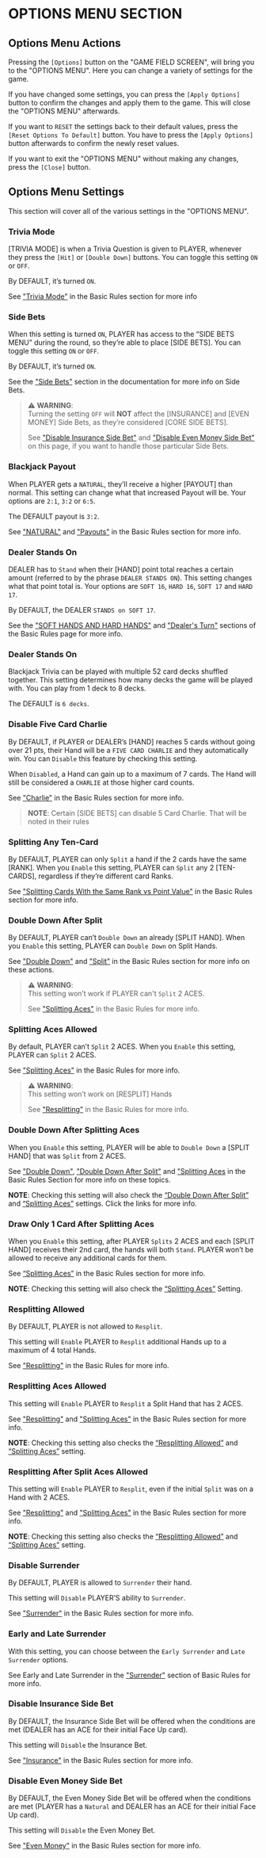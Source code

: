 # OPTIONS MENU SECTION

## Options Menu Actions

Pressing the `[Options]` button on the "GAME FIELD SCREEN", will bring you to the "OPTIONS MENU".  Here you can change a variety of settings for the game.  

If you have changed some settings, you can press the `[Apply Options]` button to confirm the changes and apply them to the game. This will close the "OPTIONS MENU" afterwards.

If you want to `RESET` the settings back to their default values, press the `[Reset Options To Default]` button. You have to press the `[Apply Options]` button afterwards to confirm the newly reset values.

If you want to exit the "OPTIONS MENU" without making any changes, press the `[Close]` button.

## Options Menu Settings

This section will cover all of the various settings in the "OPTIONS MENU".

### Trivia Mode

[TRIVIA MODE] is when a Trivia Question is given to PLAYER, whenever they press the `[Hit]` or `[Double Down]` buttons.  You can toggle this setting `ON` or `OFF`.  

By DEFAULT, it’s turned `ON`.

See ["Trivia Mode"](basic-rules#trivia-mode) in the Basic Rules section for more info

### Side Bets

When this setting is turned `ON`, PLAYER has access to the “SIDE BETS MENU” during the round, so they’re able to place [SIDE BETS].  You can toggle this setting `ON` or `OFF`.  

By DEFAULT, it’s turned `ON`.

See the ["Side Bets"](side-bet-rules.md) section in the documentation for more info on Side Bets.

>:warning: **WARNING**:  
>Turning the setting `OFF` will **NOT** affect the [INSURANCE] and [EVEN MONEY] Side Bets, as they’re considered [CORE SIDE BETS].  
>
>See ["Disable Insurance Side Bet"](#disable-insurance-side-bet) and ["Disable Even Money Side Bet"](#disable-even-money-side-bet) on this page, if you want to handle those particular Side Bets.


### Blackjack Payout

When PLAYER gets a `NATURAL`, they’ll receive a higher [PAYOUT] than normal.  This setting can change what that increased Payout will be.  Your options are `2:1`, `3:2` or `6:5`.  

The DEFAULT payout is `3:2`.  

See ["NATURAL"](basic-rules.md#natural) and ["Payouts"](basic-rules.md#payouts)  in the Basic Rules section for more info.

### Dealer Stands On

DEALER has to `Stand` when their [HAND] point total reaches a certain amount (referred to by the phrase `DEALER STANDS ON`).  This setting changes what that point total is.  Your options are `SOFT 16`, `HARD 16`, `SOFT 17` and `HARD 17`.  

By DEFAULT, the DEALER `STANDS on SOFT 17`.

See the ["SOFT HANDS AND HARD HANDS"](basic-rules#soft-hands-and-hard-hands) and ["Dealer's Turn"](basic-rules#dealer39s-turn) sections of the Basic Rules page for more info.

### Dealer Stands On

Blackjack Trivia can be played with multiple 52 card decks shuffled together.  This setting determines how many decks the game will be played with.  You can play from 1 deck to 8 decks.  

The DEFAULT is `6 decks`.

### Disable Five Card Charlie

By DEFAULT, if PLAYER or DEALER’s [HAND] reaches 5 cards without going over 21 pts, their Hand will be a `FIVE CARD CHARLIE` and they automatically win.  You can `Disable` this feature by checking this setting.  

When `Disabled`, a Hand can gain up to a maximum of 7 cards.  The Hand will still be considered a `CHARLIE` at those higher card counts.

See ["Charlie"](basic-rules.md#charlie) in the Basic Rules section for more info.

>**NOTE**: Certain [SIDE BETS] can disable 5 Card Charlie.  That will be noted in their rules

### Splitting Any Ten-Card

By DEFAULT, PLAYER can only `Split` a hand if the 2 cards have the same [RANK].  When you `Enable` this setting, PLAYER can `Split` any 2 [TEN-CARDS], regardless if they’re different card Ranks.

See ["Splitting Cards With the Same Rank vs Point Value"](basic-rules.md#splitting-cards-with-the-same-rank-vs-point-value) in the Basic Rules section for more info.

### Double Down After Split

By DEFAULT, PLAYER can’t `Double Down` an already [SPLIT HAND].  When you `Enable` this setting, PLAYER can `Double Down` on Split Hands.  

See ["Double Down"](basic-rules.md#double-down) and ["Split"](basic-rules.md#split) in the Basic Rules section for more info on these actions.

>:warning: **WARNING**:  
>This setting won’t work if PLAYER can't `Split` 2 ACES.
>
>See ["Splitting Aces"](basic-rules.md#splitting-aces) in the Basic Rules for more info.

### Splitting Aces Allowed

By default, PLAYER can’t `Split` 2 ACES.  When you `Enable` this setting, PLAYER can `Split` 2 ACES.  

See ["Splitting Aces"](basic-rules.md#splitting-aces) in the Basic Rules for more info.

>:warning: **WARNING**:  
>This setting won’t work on [RESPLIT] Hands
>
>See ["Resplitting"](basic-rules.md#resplitting) in the Basic Rules for more info.

### Double Down After Splitting Aces

When you `Enable` this setting, PLAYER will be able to `Double Down` a [SPLIT HAND] that was `Split` from 2 ACES.

See ["Double Down"](basic-rules.md#double-down), ["Double Down After Split"](basic-rules.md#double-down-after-split) and ["Splitting Aces](basic-rules.md#splitting-aces) in the Basic Rules Section for more info on these topics.

**NOTE**: Checking this setting will also check the [“Double Down After Split”](#double-down-after-split) and [“Splitting Aces”](#splitting-aces) settings.  Click the links for more info.

### Draw Only 1 Card After Splitting Aces

When you `Enable` this setting, after PLAYER `Splits` 2 ACES and each [SPLIT HAND] receives their 2nd card, the hands will both `Stand`.  PLAYER won’t be allowed to receive any additional cards for them.

See [“Splitting Aces”](#splitting-aces) in the Basic Rules section for more info.

**NOTE**: Checking this setting will also check the [“Splitting Aces”](#splitting-aces) Setting.

### Resplitting Allowed

By DEFAULT, PLAYER is not allowed to `Resplit`.  

This setting will `Enable` PLAYER to `Resplit` additional Hands up to a maximum of 4 total Hands.

See ["Resplitting"](basic-rules#resplitting) in the Basic Rules for more info.

### Resplitting Aces Allowed

This setting will `Enable` PLAYER to `Resplit` a Split Hand that has 2 ACES.

See ["Resplitting"](basic-rules.md#resplitting) and ["Splitting Aces"](basic-rules.md#splitting-aces) in the Basic Rules section for more info.

**NOTE**: Checking this setting also checks the [“Resplitting Allowed”](#resplitting-allowed) and [“Splitting Aces”](#splitting-aces) setting.

### Resplitting After Split Aces Allowed

This setting will `Enable` PLAYER to `Resplit`, even if the initial `Split` was on a Hand with 2 ACES.

See ["Resplitting"](basic-rules.md#resplitting) and ["Splitting Aces"](basic-rules.md#splitting-aces) in the Basic Rules section for more info.

**NOTE**: Checking this setting also checks the [“Resplitting Allowed”](#resplitting-allowed) and [“Splitting Aces”](#splitting-aces) setting.

### Disable Surrender

By DEFAULT, PLAYER is allowed to `Surrender` their hand.  

This setting will `Disable` PLAYER’S ability to `Surrender`.

See ["Surrender"](basic-rules.md#surrender) in the Basic Rules section for more info.

### Early and Late Surrender

With this setting, you can choose between the `Early Surrender` and `Late Surrender` options.

See Early and Late Surrender in the ["Surrender"](basic-rules.md#surrender) section of Basic Rules for more info.

### Disable Insurance Side Bet

By DEFAULT, the Insurance Side Bet will be offered when the conditions are met (DEALER has an ACE for their initial Face Up card).

This setting will `Disable` the Insurance Bet.

See ["Insurance"](basic-rules.md#insurance) in the Basic Rules section for more info.

### Disable Even Money Side Bet

By DEFAULT, the Even Money Side Bet will be offered when the conditions are met (PLAYER has a `Natural` and DEALER has an ACE for their initial Face Up card).

This setting will `Disable` the Even Money Bet.

See ["Even Money"](basic-rules.md#even-money) in the Basic Rules section for more info.
